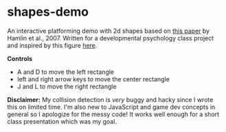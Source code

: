 # shapes-demo
An interactive platforming demo with 2d shapes based on [this paper](https://www.nature.com/articles/nature06288) by Hamlin et al., 2007. Written for a developmental psychology class project and inspired by this figure [here](https://www.nature.com/articles/nature06288/figures/1).

**Controls**
* A and D to move the left rectangle
* left and right arrow keys to move the center rectangle
* J and L to move the right rectangle

**Disclaimer:** My collision detection is *very* buggy and hacky since I wrote this on limited time. I'm also new to JavaScript and game dev concepts in general so I apologize for the messy code! It works well enough for a short class presentation which was my goal.

